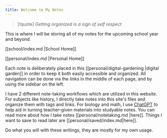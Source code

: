 ```yaml
---
title: Welcome to My Notes
---
```


>[!quote] *Getting organized is a sign of self respect*

This is where I will be storing all of my notes for the upcoming school year and beyond.  

[[school/index.md |School Home]]

[[personal/index.md |Personal Home]]

Each note is deliberately placed in this [[personal/digital-gardening |digital garden]] in order to keep it both easily accessible and organized. All navigation can be done via the links in the middle of each page, and by using the sidebar on the left. 

I have 2 different note-taking workflows which are utilized in this website. For subjects like history, I directly take notes into this site's files and organize them with tags and links. For biology and math, I use [ChatGPT](personal/chatgpt.md) to help aid in turning teacher-given materials into studyable notes. You can read more about how I take notes [[personal/notetaking.md |here]]. Things I want to save to read later are [[personal/saved/index.md|here]].  

Do what you will with these writings, they are mostly for my own usage. 
